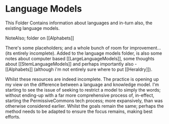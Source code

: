 # Language Models

This Folder Contains information about languages and in-turn also, the existing language models.

NoteAlso; folder on [[Alphabets]]

There's some placeholders; and a whole bunch of room for improvement... (its entirely incomplete).  Added to the language models folder, is also some notes about computer based [[LargeLanguageModels]], some thoughts about [[StemLanguageModels]] and perhaps importantly also - [[Alphabets]] (although i'm not entirely sure where to put [[Heraldry]]).

Whilst these resources are indeed incomplete.   The practice is opening up my view on the difference between a language and knowledge model.  I'm starting to see the issue of seeking to restrict a model to simply the words; without ending-up with a far more comprehensive process of, in-effect, starting the PermissiveCommons tech process; more expansively, than was otherwise considered earlier.  Whilst the goals remain the same; perhaps the method needs to be adapted to ensure the focus remains, making best efforts.


